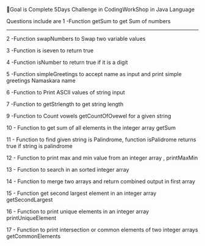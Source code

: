 🚨Goal is Complete 5Days Challenge in CodingWorkShop in Java Language

Questions include are 
1 -Function getSum to get Sum of numbers
____________________________________________________________________________________________________________________________________________________________________________
2 -Function swapNumbers to Swap two variable values

3 -Function is iseven to return true 

4 -Function isNumber to return true if it is a digit

5 -Function  simpleGreetings to accept name as input and print simple greetings Namaskara name

6 -Function to Print ASCII  values of string input

7 -Function to getStrlength to get string length

9 -Function to Count vowels  getCountOfOvewel for a given string

10 - Function to get sum of all elements in the integer array getSum

11 - Function to find given string is Palindrome, function isPalidrome returns true if string is palindrome

12 - Function to print max and min value from an integer array ,  printMaxMin

13 - Function to search in an sorted integer array

14 - Function to merge two arrays and return combined output in first array

15 - Function get second largest element in an integer array  getSecondLargest

16 - Function to print unique elements in an integer array   printUniqueElement

17 - Function to print intersection or common elements of two integer arrays  getCommonElements
        

